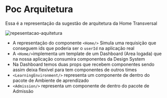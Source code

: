 # Poc Arquitetura

Essa é a representação da sugestão de arquitetura da Home Transversal

![repesentacao-aquitetura](https://user-images.githubusercontent.com/16557802/157525387-7cbf3eb6-5190-47fd-9cce-4ff6ed49f94c.png)

- A representação do componente `<Home/>` Simula uma requisição que conseguem ids que poderia ser o `userId` na aplicação real
- A `<Home/>`implementa um template de um Dashboard (Area logada) que na nossa aplicação consumira componentes da Design System
- Na Dashboard temos duas props que recebem componentes sendo assim deixa flexível para tem componentes de outros times
- `<LearningEnvironment/>` representa um componente de dentro do pacote de Ambiente de aprendizado
- `<Admission/>` representa um componente de dentro do pacote de Admissão
